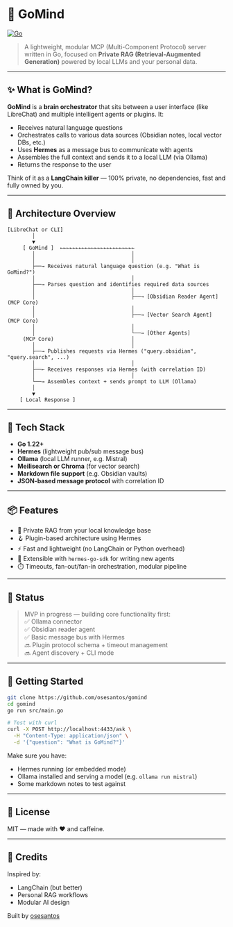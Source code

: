 # 🧠 GoMind
[![Go](https://github.com/osesantos/gomind/actions/workflows/go.yml/badge.svg)](https://github.com/osesantos/gomind/actions/workflows/go.yml)

> A lightweight, modular MCP (Multi-Component Protocol) server written in Go, focused on **Private RAG (Retrieval-Augmented Generation)** powered by local LLMs and your personal data.

---

## ✨ What is GoMind?

**GoMind** is a **brain orchestrator** that sits between a user interface (like LibreChat) and multiple intelligent agents or plugins. It:
- Receives natural language questions
- Orchestrates calls to various data sources (Obsidian notes, local vector DBs, etc.)
- Uses **Hermes** as a message bus to communicate with agents
- Assembles the full context and sends it to a local LLM (via Ollama)
- Returns the response to the user

Think of it as a **LangChain killer** — 100% private, no dependencies, fast and fully owned by you.

---

## 🧩 Architecture Overview

```text
[LibreChat or CLI]
        │
        ▼
     [ GoMind ]  ←←←←←←←←←←←←←←←←←←←←←←←←
        │                               │
        │                               │
        ├──→ Receives natural language question (e.g. "What is GoMind?")
        │                               │
        ├──→ Parses question and identifies required data sources
        │                               │
        │                               ├──→ [Obsidian Reader Agent] (MCP Core)
        │                               │
        │                               ├──→ [Vector Search Agent] (MCP Core)
        │                               │
        │                               └──→ [Other Agents]
     (MCP Core)                         │
        │                               │
        ├──→ Publishes requests via Hermes ("query.obsidian", "query.search", ...)
        │                               │
        ├──← Receives responses via Hermes (with correlation ID)
        │                               │
        └──→ Assembles context + sends prompt to LLM (Ollama)
        │
        ▼
    [ Local Response ]
```

---

## 🔧 Tech Stack

- **Go 1.22+**
- **Hermes** (lightweight pub/sub message bus)
- **Ollama** (local LLM runner, e.g. Mistral)
- **Meilisearch or Chroma** (for vector search)
- **Markdown file support** (e.g. Obsidian vaults)
- **JSON-based message protocol** with correlation ID

---

## 📦 Features

- 🧠 Private RAG from your local knowledge base
- 🪝 Plugin-based architecture using Hermes
- ⚡ Fast and lightweight (no LangChain or Python overhead)
- 🧰 Extensible with `hermes-go-sdk` for writing new agents
- ⏱️ Timeouts, fan-out/fan-in orchestration, modular pipeline

---

## 🚧 Status

> MVP in progress — building core functionality first:  
> ✅ Ollama connector  
> ✅ Obsidian reader agent  
> ✅ Basic message bus with Hermes  
> 🔜 Plugin protocol schema + timeout management  
> 🔜 Agent discovery + CLI mode

---

## 🚀 Getting Started

```bash
git clone https://github.com/osesantos/gomind
cd gomind
go run src/main.go
```

```bash
# Test with curl
curl -X POST http://localhost:4433/ask \
  -H "Content-Type: application/json" \
  -d '{"question": "What is GoMind?"}'

```

Make sure you have:
- Hermes running (or embedded mode)
- Ollama installed and serving a model (e.g. `ollama run mistral`)
- Some markdown notes to test against

---

## 📜 License

MIT — made with ❤️ and caffeine.

---

## 🙌 Credits

Inspired by:
- LangChain (but better)
- Personal RAG workflows
- Modular AI design

Built by [osesantos](https://github.com/osesantos)
